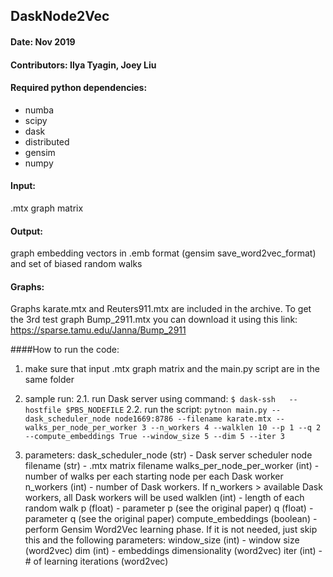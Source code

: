 ## DaskNode2Vec
#### Date: Nov 2019
#### Contributors: Ilya Tyagin, Joey Liu

#### Required python dependencies:
  * numba
  * scipy
  * dask
  * distributed
  * gensim
  * numpy

#### Input:
  .mtx graph matrix
#### Output:
  graph embedding vectors in .emb format (gensim save_word2vec_format) and set of biased random walks

#### Graphs:
  Graphs karate.mtx and Reuters911.mtx are included in the archive. 
To get the 3rd test graph Bump_2911.mtx you can download it using this link: https://sparse.tamu.edu/Janna/Bump_2911

####How to run the code:
1. make sure that input .mtx graph matrix and the main.py script are in the same folder

2. sample run:
    2.1. run Dask server using command:
    `$ dask-ssh   --hostfile $PBS_NODEFILE`
    2.2. run the script:
    `pytnon main.py --dask_scheduler_node node1669:8786 --filename karate.mtx --walks_per_node_per_worker 3 --n_workers 4 --walklen 10 --p 1 --q 2 --compute_embeddings True --window_size 5 --dim 5 --iter 3`

3. parameters:
    dask_scheduler_node (str) - Dask server scheduler node
    filename (str) - .mtx matrix filename
    walks_per_node_per_worker (int) - number of walks per each starting node per each Dask worker
    n_workers (int) - number of Dask workers. If n_workers > available Dask workers, all Dask workers will be used
    walklen (int) - length of each random walk
    p (float) - parameter p (see the original paper)
    q (float) - parameter q (see the original paper)
    compute_embeddings (boolean) - perform Gensim Word2Vec learning phase. If it is not needed, just skip this and the following parameters:
    window_size (int) - window size (word2vec)
    dim (int) - embeddings dimensionality (word2vec)
    iter (int) - # of learning iterations (word2vec)
